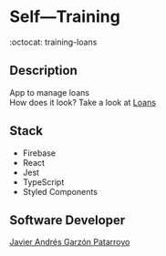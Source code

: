 # Self―Training
:octocat: training-loans

## Description
App to manage loans  
How does it look? Take a look at [Loans]()

## Stack
* Firebase
* React
* Jest
* TypeScript
* Styled Components

## Software Developer
[Javier Andrés Garzón Patarroyo](https://www.javierandresgp.com)
